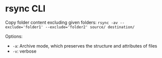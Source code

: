 # rsync CLI

Copy folder content excluding given folders: `rsync -av --exclude='folder1' --exclude='folder2' source/ destination/`

Options:
- `-a`: Archive mode, which preserves the structure and attributes of files
- `-v`: verbose
